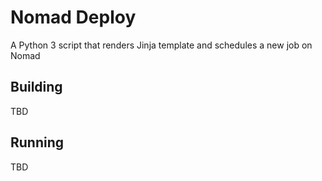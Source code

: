 # Nomad Deploy

A Python 3 script that renders Jinja template and schedules a new job on Nomad

## Building
TBD

## Running
TBD